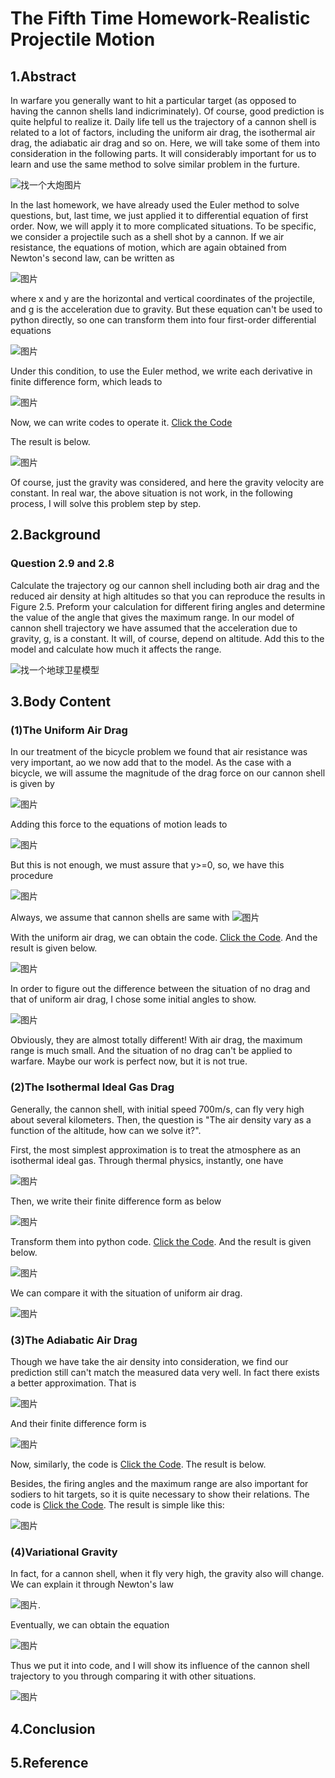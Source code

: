 # The Fifth Time Homework-Realistic Projectile Motion

## 1.Abstract
In warfare you generally want to hit a particular target (as opposed to having the cannon shells land indicriminately). Of course, good prediction is quite helpful to realize it. Daily life tell us the trajectory of a cannon shell is related to a lot of factors, including the uniform air drag, the isothermal air drag, the adiabatic air drag and so on. Here, we will take some of them into consideration in the following parts. It will considerably important for us to learn and use the same method to solve similar problem in the furture.

![找一个大炮图片](https://github.com/TanMingjun/compuational_physics_N2014301020106/blob/master/shujubao/Ex_5/figure/figure1.png)

In the last homework, we have already used the Euler method to solve questions, but, last time, we just applied it to differential equation of first order. Now, we will apply it to more complicated situations. To be specific, we consider a projectile such as a shell shot by a cannon. If we air resistance, the equations of motion, which are again obtained from Newton's second law, can be written as

![图片](https://github.com/TanMingjun/compuational_physics_N2014301020106/blob/master/shujubao/Ex_5/Equation/equation1.png)

where x and y are the horizontal and vertical coordinates of the projectile, and g is the acceleration due to gravity. But these equation can't be used to python directly, so one can transform them into four first-order differential equations

![图片](https://github.com/TanMingjun/compuational_physics_N2014301020106/blob/master/shujubao/Ex_5/Equation/equation2.png)

Under this condition, to use the Euler method, we write each derivative in finite difference form, which leads to

![图片](https://github.com/TanMingjun/compuational_physics_N2014301020106/blob/master/shujubao/Ex_5/Equation/equation3.png)

Now, we can write codes to operate it. [Click the Code](https://github.com/TanMingjun/compuational_physics_N2014301020106/blob/master/shujubao/Ex_5/code/%E5%8A%A0%E5%86%9C%E7%82%AE%E6%97%A0%E9%98%BB.py)

The result is below.

![图片](https://github.com/TanMingjun/compuational_physics_N2014301020106/blob/master/shujubao/Ex_5/figure/figure_1.png)

Of course, just the gravity was considered, and here the gravity velocity are constant. In real war, the above situation is not work, in the following process, I will solve this problem step by step.

## 2.Background
### Question 2.9 and 2.8
Calculate the trajectory og our cannon shell including both air drag and the reduced air density at high altitudes so that you can reproduce the results in Figure 2.5. Preform your calculation for different firing angles and determine the value of the angle that gives the maximum range. In our model of cannon shell trajectory we have assumed that the acceleration due to gravity, g, is a constant. It will, of course, depend on altitude. Add this to the model and calculate how much it affects the range.

![找一个地球卫星模型](https://github.com/TanMingjun/compuational_physics_N2014301020106/blob/master/shujubao/Ex_5/figure/figure2.png)

## 3.Body Content
### (1)The Uniform Air Drag
In our treatment of the bicycle problem we found that air resistance was very important, ao we now add that to the model. As the case with a bicycle, we will assume the magnitude of the drag force on our cannon shell is given by

![图片](https://github.com/TanMingjun/compuational_physics_N2014301020106/blob/master/shujubao/Ex_5/Equation/equation4.png)

Adding this force to the equations of motion leads to

![图片](https://github.com/TanMingjun/compuational_physics_N2014301020106/blob/master/shujubao/Ex_5/Equation/equation5.png)

But this is not enough, we must assure that y>=0, so, we have this procedure

![图片](https://github.com/TanMingjun/compuational_physics_N2014301020106/blob/master/shujubao/Ex_5/Equation/equation6.png)

Always, we assume that cannon shells are same with ![图片](https://github.com/TanMingjun/compuational_physics_N2014301020106/blob/master/shujubao/Ex_5/Equation/equation7.png)

With the uniform air drag, we can obtain the code. [Click the Code](https://github.com/TanMingjun/compuational_physics_N2014301020106/blob/master/shujubao/Ex_5/code/%E5%AF%86%E5%BA%A6%E4%B8%8D%E5%8F%9835%2045%2055.py). And the result is given below.

![图片](https://github.com/TanMingjun/compuational_physics_N2014301020106/blob/master/shujubao/Ex_5/figure/figure_2.png)

In order to figure out the difference between the situation of no drag and that of uniform air drag, I chose some initial angles to show.

![图片]()

Obviously, they are almost totally different! With air drag, the maximum range is much small. And the situation of no drag can't be applied to warfare. Maybe our work is perfect now, but it is not true.

### (2)The Isothermal Ideal Gas Drag
Generally, the cannon shell, with initial speed 700m/s, can fly very high about several kilometers. Then, the question is "The air density vary as a function of the altitude, how can we solve it?". 

First, the most simplest approximation is to treat the atmosphere as an isothermal ideal gas. Through thermal physics, instantly, one have

![图片](https://github.com/TanMingjun/compuational_physics_N2014301020106/blob/master/shujubao/Ex_5/Equation/equation8.png)

Then, we write their finite difference form as below

![图片](https://github.com/TanMingjun/compuational_physics_N2014301020106/blob/master/shujubao/Ex_5/Equation/equation9.png)

Transform them into python code. [Click the Code](https://github.com/TanMingjun/compuational_physics_N2014301020106/blob/master/shujubao/Ex_5/code/%E5%AF%86%E5%BA%A6%E6%94%B9%E5%8F%981.py). And the result is given below.

![图片]()

We can compare it with the situation of uniform air drag.

![图片]()

### (3)The Adiabatic Air Drag
Though we have take the air density into consideration, we find our prediction still can't match the measured data very well. In fact there exists a better approximation. That is 

![图片](https://github.com/TanMingjun/compuational_physics_N2014301020106/blob/master/shujubao/Ex_5/Equation/equation10.png)

And  their finite difference form is

![图片](https://github.com/TanMingjun/compuational_physics_N2014301020106/blob/master/shujubao/Ex_5/Equation/equation11.png)

Now, similarly, the code is [Click the Code](). The result is below.

Besides, the firing angles and the maximum range are also important for sodiers to hit targets, so it is quite necessary to show their relations. The code is [Click the Code](). The result is simple like this:

![图片]()

### (4)Variational Gravity
In fact, for a cannon shell, when it fly very high, the gravity also will change. We can explain it through Newton's law 

![图片](https://github.com/TanMingjun/compuational_physics_N2014301020106/blob/master/shujubao/Ex_5/Equation/equation12.png).

Eventually, we can obtain the equation 

![图片](https://github.com/TanMingjun/compuational_physics_N2014301020106/blob/master/shujubao/Ex_5/Equation/equation13.png)

Thus we put it into code, and I will show its influence of the cannon shell trajectory to you through comparing it with other situations.

![图片]()

## 4.Conclusion

## 5.Reference



